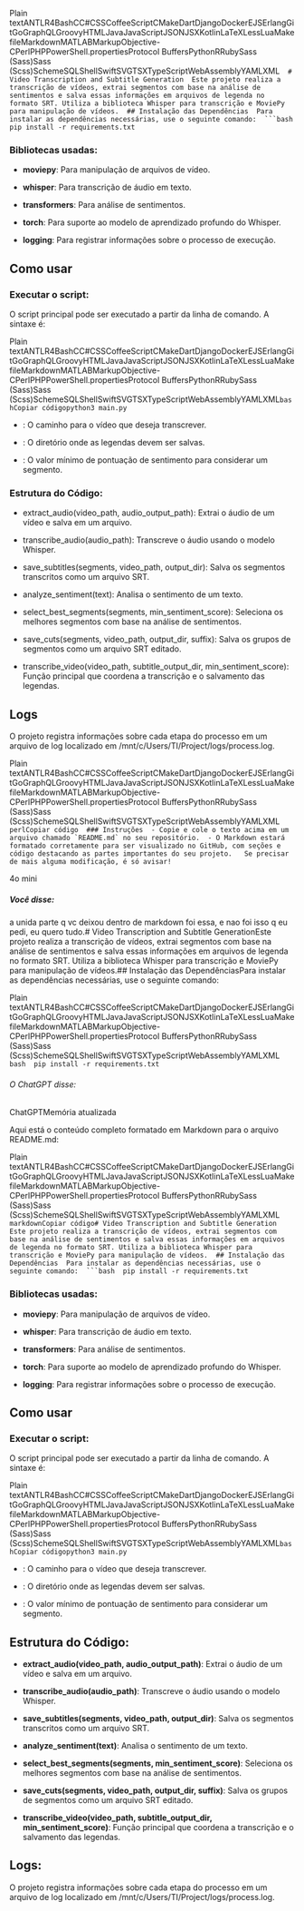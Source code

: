 Plain textANTLR4BashCC#CSSCoffeeScriptCMakeDartDjangoDockerEJSErlangGitGoGraphQLGroovyHTMLJavaJavaScriptJSONJSXKotlinLaTeXLessLuaMakefileMarkdownMATLABMarkupObjective-CPerlPHPPowerShell.propertiesProtocol BuffersPythonRRubySass (Sass)Sass (Scss)SchemeSQLShellSwiftSVGTSXTypeScriptWebAssemblyYAMLXML`   # Video Transcription and Subtitle Generation  Este projeto realiza a transcrição de vídeos, extrai segmentos com base na análise de sentimentos e salva essas informações em arquivos de legenda no formato SRT. Utiliza a biblioteca Whisper para transcrição e MoviePy para manipulação de vídeos.  ## Instalação das Dependências  Para instalar as dependências necessárias, use o seguinte comando:  ```bash  pip install -r requirements.txt   `

### Bibliotecas usadas:

*   **moviepy**: Para manipulação de arquivos de vídeo.
    
*   **whisper**: Para transcrição de áudio em texto.
    
*   **transformers**: Para análise de sentimentos.
    
*   **torch**: Para suporte ao modelo de aprendizado profundo do Whisper.
    
*   **logging**: Para registrar informações sobre o processo de execução.
    

Como usar
---------

### Executar o script:

O script principal pode ser executado a partir da linha de comando. A sintaxe é:

Plain textANTLR4BashCC#CSSCoffeeScriptCMakeDartDjangoDockerEJSErlangGitGoGraphQLGroovyHTMLJavaJavaScriptJSONJSXKotlinLaTeXLessLuaMakefileMarkdownMATLABMarkupObjective-CPerlPHPPowerShell.propertiesProtocol BuffersPythonRRubySass (Sass)Sass (Scss)SchemeSQLShellSwiftSVGTSXTypeScriptWebAssemblyYAMLXML`bashCopiar códigopython3 main.py`   

*   : O caminho para o vídeo que deseja transcrever.
    
*   : O diretório onde as legendas devem ser salvas.
    
*   : O valor mínimo de pontuação de sentimento para considerar um segmento.
    

### Estrutura do Código:

*   extract\_audio(video\_path, audio\_output\_path): Extrai o áudio de um vídeo e salva em um arquivo.
    
*   transcribe\_audio(audio\_path): Transcreve o áudio usando o modelo Whisper.
    
*   save\_subtitles(segments, video\_path, output\_dir): Salva os segmentos transcritos como um arquivo SRT.
    
*   analyze\_sentiment(text): Analisa o sentimento de um texto.
    
*   select\_best\_segments(segments, min\_sentiment\_score): Seleciona os melhores segmentos com base na análise de sentimentos.
    
*   save\_cuts(segments, video\_path, output\_dir, suffix): Salva os grupos de segmentos como um arquivo SRT editado.
    
*   transcribe\_video(video\_path, subtitle\_output\_dir, min\_sentiment\_score): Função principal que coordena a transcrição e o salvamento das legendas.
    

Logs
----

O projeto registra informações sobre cada etapa do processo em um arquivo de log localizado em /mnt/c/Users/TI/Project/logs/process.log.

Plain textANTLR4BashCC#CSSCoffeeScriptCMakeDartDjangoDockerEJSErlangGitGoGraphQLGroovyHTMLJavaJavaScriptJSONJSXKotlinLaTeXLessLuaMakefileMarkdownMATLABMarkupObjective-CPerlPHPPowerShell.propertiesProtocol BuffersPythonRRubySass (Sass)Sass (Scss)SchemeSQLShellSwiftSVGTSXTypeScriptWebAssemblyYAMLXML``   perlCopiar código  ### Instruções  - Copie e cole o texto acima em um arquivo chamado `README.md` no seu repositório.  - O Markdown estará formatado corretamente para ser visualizado no GitHub, com seções e código destacando as partes importantes do seu projeto.   Se precisar de mais alguma modificação, é só avisar!   ``

4o mini

##### Você disse:

a unida parte q vc deixou dentro de markdown foi essa, e nao foi isso q eu pedi, eu quero tudo.# Video Transcription and Subtitle GenerationEste projeto realiza a transcrição de vídeos, extrai segmentos com base na análise de sentimentos e salva essas informações em arquivos de legenda no formato SRT. Utiliza a biblioteca Whisper para transcrição e MoviePy para manipulação de vídeos.## Instalação das DependênciasPara instalar as dependências necessárias, use o seguinte comando:

Plain textANTLR4BashCC#CSSCoffeeScriptCMakeDartDjangoDockerEJSErlangGitGoGraphQLGroovyHTMLJavaJavaScriptJSONJSXKotlinLaTeXLessLuaMakefileMarkdownMATLABMarkupObjective-CPerlPHPPowerShell.propertiesProtocol BuffersPythonRRubySass (Sass)Sass (Scss)SchemeSQLShellSwiftSVGTSXTypeScriptWebAssemblyYAMLXML`   bash  pip install -r requirements.txt   `

###### O ChatGPT disse:

ChatGPTMemória atualizada

Aqui está o conteúdo completo formatado em Markdown para o arquivo README.md:

Plain textANTLR4BashCC#CSSCoffeeScriptCMakeDartDjangoDockerEJSErlangGitGoGraphQLGroovyHTMLJavaJavaScriptJSONJSXKotlinLaTeXLessLuaMakefileMarkdownMATLABMarkupObjective-CPerlPHPPowerShell.propertiesProtocol BuffersPythonRRubySass (Sass)Sass (Scss)SchemeSQLShellSwiftSVGTSXTypeScriptWebAssemblyYAMLXML`   markdownCopiar código# Video Transcription and Subtitle Generation  Este projeto realiza a transcrição de vídeos, extrai segmentos com base na análise de sentimentos e salva essas informações em arquivos de legenda no formato SRT. Utiliza a biblioteca Whisper para transcrição e MoviePy para manipulação de vídeos.  ## Instalação das Dependências  Para instalar as dependências necessárias, use o seguinte comando:  ```bash  pip install -r requirements.txt   `

### Bibliotecas usadas:

*   **moviepy**: Para manipulação de arquivos de vídeo.
    
*   **whisper**: Para transcrição de áudio em texto.
    
*   **transformers**: Para análise de sentimentos.
    
*   **torch**: Para suporte ao modelo de aprendizado profundo do Whisper.
    
*   **logging**: Para registrar informações sobre o processo de execução.
    

Como usar
---------

### Executar o script:

O script principal pode ser executado a partir da linha de comando. A sintaxe é:

Plain textANTLR4BashCC#CSSCoffeeScriptCMakeDartDjangoDockerEJSErlangGitGoGraphQLGroovyHTMLJavaJavaScriptJSONJSXKotlinLaTeXLessLuaMakefileMarkdownMATLABMarkupObjective-CPerlPHPPowerShell.propertiesProtocol BuffersPythonRRubySass (Sass)Sass (Scss)SchemeSQLShellSwiftSVGTSXTypeScriptWebAssemblyYAMLXML`bashCopiar códigopython3 main.py`   

*   : O caminho para o vídeo que deseja transcrever.
    
*   : O diretório onde as legendas devem ser salvas.
    
*   : O valor mínimo de pontuação de sentimento para considerar um segmento.
    

Estrutura do Código:
--------------------

*   **extract\_audio(video\_path, audio\_output\_path)**: Extrai o áudio de um vídeo e salva em um arquivo.
    
*   **transcribe\_audio(audio\_path)**: Transcreve o áudio usando o modelo Whisper.
    
*   **save\_subtitles(segments, video\_path, output\_dir)**: Salva os segmentos transcritos como um arquivo SRT.
    
*   **analyze\_sentiment(text)**: Analisa o sentimento de um texto.
    
*   **select\_best\_segments(segments, min\_sentiment\_score)**: Seleciona os melhores segmentos com base na análise de sentimentos.
    
*   **save\_cuts(segments, video\_path, output\_dir, suffix)**: Salva os grupos de segmentos como um arquivo SRT editado.
    
*   **transcribe\_video(video\_path, subtitle\_output\_dir, min\_sentiment\_score)**: Função principal que coordena a transcrição e o salvamento das legendas.
    

Logs:
-----

O projeto registra informações sobre cada etapa do processo em um arquivo de log localizado em /mnt/c/Users/TI/Project/logs/process.log.